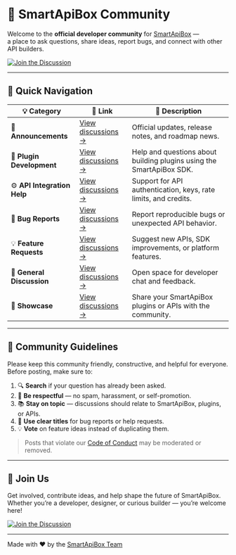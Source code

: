 # 💬 SmartApiBox Community

Welcome to the **official developer community** for [SmartApiBox](https://smartapibox.com) —  
a place to ask questions, share ideas, report bugs, and connect with other API builders.  

[![Join the Discussion](https://img.shields.io/badge/💬_Join_the_Discussion-blue?style=for-the-badge)](https://github.com/orgs/SmartApiBox-Srls/discussions)

---

## 🧭 Quick Navigation

| 💡 Category | 🔗 Link | 💬 Description |
|--------------|---------|----------------|
| 📢 **Announcements** | [View discussions →](https://github.com/orgs/SmartApiBox-Srls/discussions/categories/announcements) | Official updates, release notes, and roadmap news. |
| 🧩 **Plugin Development** | [View discussions →](https://github.com/orgs/SmartApiBox-Srls/discussions/categories/plugin-development) | Help and questions about building plugins using the SmartApiBox SDK. |
| ⚙️ **API Integration Help** | [View discussions →](https://github.com/orgs/SmartApiBox-Srls/discussions/categories/api-integration-help) | Support for API authentication, keys, rate limits, and credits. |
| 🐞 **Bug Reports** | [View discussions →](https://github.com/orgs/SmartApiBox-Srls/discussions/categories/bug-reports) | Report reproducible bugs or unexpected API behavior. |
| 💡 **Feature Requests** | [View discussions →](https://github.com/orgs/SmartApiBox-Srls/discussions/categories/feature-requests) | Suggest new APIs, SDK improvements, or platform features. |
| 💬 **General Discussion** | [View discussions →](https://github.com/orgs/SmartApiBox-Srls/discussions/categories/general-discussion) | Open space for developer chat and feedback. |
| 🙌 **Showcase** | [View discussions →](https://github.com/orgs/SmartApiBox-Srls/discussions/categories/showcase) | Share your SmartApiBox plugins or APIs with the community. |

---

## 🧠 Community Guidelines

Please keep this community friendly, constructive, and helpful for everyone.  
Before posting, make sure to:

1. 🔍 **Search** if your question has already been asked.  
2. 💬 **Be respectful** — no spam, harassment, or self-promotion.  
3. 📚 **Stay on topic** — discussions should relate to SmartApiBox, plugins, or APIs.  
4. 🐞 **Use clear titles** for bug reports or help requests.  
5. 💡 **Vote** on feature ideas instead of duplicating them.  

> Posts that violate our [Code of Conduct](https://smartapibox.com/terms) may be moderated or removed.

---

## 🚀 Join Us

Get involved, contribute ideas, and help shape the future of SmartApiBox.  
Whether you’re a developer, designer, or curious builder — you’re welcome here!

[![Join the Discussion](https://img.shields.io/badge/💬_Join_the_Discussion-blue?style=for-the-badge)](https://github.com/orgs/SmartApiBox-Srls/discussions)

---

Made with ❤️ by the [SmartApiBox Team](https://smartapibox.com)
